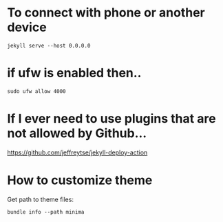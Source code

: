 # To connect with phone or another device

```
jekyll serve --host 0.0.0.0
```

# if ufw is enabled then..

```
sudo ufw allow 4000
```

# If I ever need to use plugins that are not allowed by Github...

https://github.com/jeffreytse/jekyll-deploy-action

# How to customize theme

Get path to theme files:

```
bundle info --path minima
```
